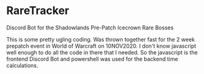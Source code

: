 # RareTracker
Discord Bot for the Shadowlands Pre-Patch Icecrown Rare Bosses

This is some pretty ugling coding. Was thrown together fast for the 2 week prepatch event in World of Warcraft on 10NOV2020.
I don't know javascript well enough to do all the code in there that I needed.
So the javascript is the frontend Discord Bot and powershell was used for the backend time calculations.
